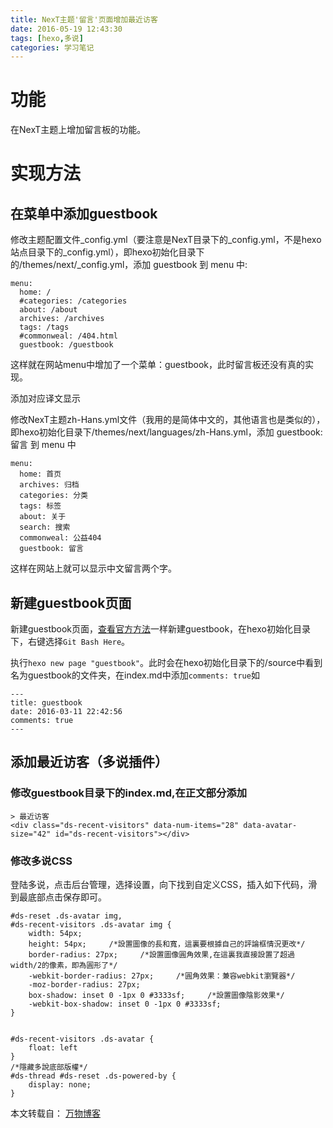 ```yaml
---
title: NexT主题'留言'页面增加最近访客
date: 2016-05-19 12:43:30
tags: [hexo,多说]
categories: 学习笔记
---
```

# 功能 #
在NexT主题上增加留言板的功能。 

# 实现方法 #
## 在菜单中添加guestbook ##

修改主题配置文件_config.yml（要注意是NexT目录下的_config.yml，不是hexo站点目录下的_config.yml），即hexo初始化目录下的/themes/next/_config.yml，添加 guestbook 到 menu 中:

<!--more-->


```
menu:
  home: /  
  #categories: /categories  
  about: /about  
  archives: /archives  
  tags: /tags  
  #commonweal: /404.html  
  guestbook: /guestbook
```

这样就在网站menu中增加了一个菜单：guestbook，此时留言板还没有真的实现。

添加对应译文显示

修改NexT主题zh-Hans.yml文件（我用的是简体中文的，其他语言也是类似的），即hexo初始化目录下/themes/next/languages/zh-Hans.yml，添加 guestbook: 留言 到 menu 中
```
menu:
  home: 首页
  archives: 归档
  categories: 分类
  tags: 标签
  about: 关于
  search: 搜索
  commonweal: 公益404
  guestbook: 留言
```
这样在网站上就可以显示中文留言两个字。

## 新建guestbook页面 ##

新建guestbook页面，[查看官方方法](http://theme-next.iissnan.com/theme-settings.html#tags-page "添加「标签」页面")一样新建guestbook，在hexo初始化目录下，右键选择`Git Bash Here`。

执行`hexo new page "guestbook"`。此时会在hexo初始化目录下的/source中看到名为guestbook的文件夹，在index.md中添加`comments: true`如
```
---
title: guestbook
date: 2016-03-11 22:42:56
comments: true
---
```
## 添加最近访客（多说插件） ##

### 修改guestbook目录下的index.md,在正文部分添加 ###
```
> 最近访客
<div class="ds-recent-visitors" data-num-items="28" data-avatar-size="42" id="ds-recent-visitors"></div>
```

### 修改多说CSS ###

登陆多说，点击后台管理，选择设置，向下找到自定义CSS，插入如下代码，滑到最底部点击保存即可。
```
#ds-reset .ds-avatar img,
#ds-recent-visitors .ds-avatar img {
    width: 54px;
    height: 54px;     /*設置圖像的長和寬，這裏要根據自己的評論框情況更改*/
    border-radius: 27px;     /*設置圖像圓角效果,在這裏我直接設置了超過width/2的像素，即為圓形了*/
    -webkit-border-radius: 27px;     /*圓角效果：兼容webkit瀏覽器*/
    -moz-border-radius: 27px;
    box-shadow: inset 0 -1px 0 #3333sf;     /*設置圖像陰影效果*/
    -webkit-box-shadow: inset 0 -1px 0 #3333sf;
}


#ds-recent-visitors .ds-avatar {
    float: left
}
/*隱藏多說底部版權*/
#ds-thread #ds-reset .ds-powered-by {
    display: none;
}
```

本文转载自： [万物博客](http://www.lovexing.cn/2016/04/29/NexT%E4%B8%BB%E9%A2%98%E6%96%B0%E5%BB%BA-%E7%95%99%E8%A8%80-%E9%A1%B5%E9%9D%A2/ "万物博客")


